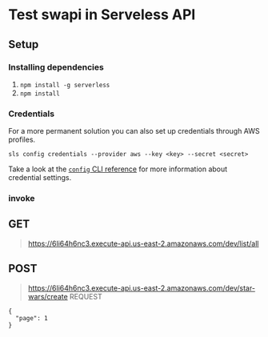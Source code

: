 # Test swapi in  Serveless API

## Setup

### Installing dependencies
1. `npm install -g serverless`
2. `npm install`

### Credentials
For a more permanent solution you can also set up credentials through AWS profiles.

`sls config credentials --provider aws --key <key> --secret <secret>`

Take a look at the
[`config` CLI reference](https://github.com/serverless/serverless/blob/fb7324d271ed663a1dcd8cc93241fc6bf6726812/docs/providers/aws/cli-reference/config-credentials.md)
for more information about credential settings.

### invoke

## GET

>https://6li64h6nc3.execute-api.us-east-2.amazonaws.com/dev/list/all

## POST

>https://6li64h6nc3.execute-api.us-east-2.amazonaws.com/dev/star-wars/create
>REQUEST
```
{
  "page": 1 
}
```